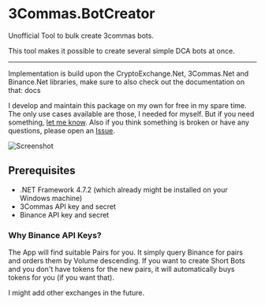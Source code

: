 # 3Commas.BotCreator

Unofficial Tool to bulk create 3commas bots.

This tool makes it possible to create several simple DCA bots at once.

---

Implementation is build upon the CryptoExchange.Net, 3Commas.Net and Binance.Net libraries, make sure to also check out the documentation on that: docs


I develop and maintain this package on my own for free in my spare time.
The only use cases available are those, I needed for myself. But if you need something, [let me know](https://github.com/MarcDrexler/3Commas.BotCreator/issues).
Also if you think something is broken or have any questions, please open an [Issue](https://github.com/MarcDrexler/3Commas.BotCreator/issues).


![Screenshot](https://github.com/MarcDrexler/3Commas.BotCreator/blob/master/Bot%20Creator.png)


## Prerequisites

- .NET Framework 4.7.2 (which already might be installed on your Windows machine)
- 3Commas API key and secret
- Binance API key and secret

### Why Binance API Keys?

The App will find suitable Pairs for you. It simply query Binance for pairs and orders them by Volume descending.
If you want to create Short Bots and you don't have tokens for the new pairs, it will automatically buys tokens for you (if you want that).

I might add other exchanges in the future.
